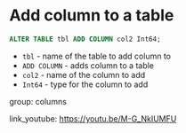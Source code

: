 # Add column to a table

```sql
ALTER TABLE tbl ADD COLUMN col2 Int64;
```

- `tbl` - name of the table to add column to
- `ADD COLUMN` - adds column to a table
- `col2` - name of the column to add
- `Int64` - type for the column to add

group: columns


link_youtube: https://youtu.be/M-G_NkIUMFU
